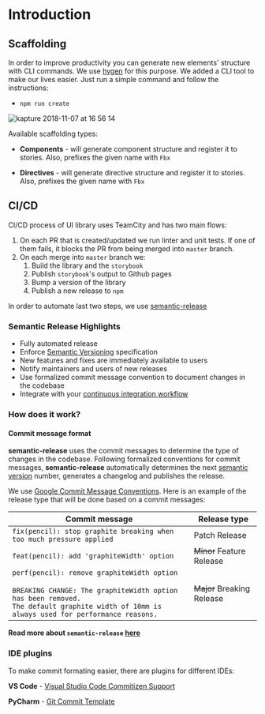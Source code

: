 # Introduction

## Scaffolding
In order to improve productivity you can generate new elements' structure with CLI commands. We use [hygen](http://www.hygen.io/) for this purpose. We added a CLI tool to make our lives easier. Just run a simple command and follow the instructions:
  - `npm run create`

![kapture 2018-11-07 at 16 56 14](https://user-images.githubusercontent.com/1431699/48138987-189e1400-e2ae-11e8-8b13-7db5288c5941.gif)


Available scaffolding types:
- **Components** - will generate component structure and register it to stories. Also, prefixes the given name with `Fbx`

- **Directives** - will generate directive structure and register it to stories. Also, prefixes the given name with `Fbx`


## CI/CD

CI/CD process of UI library uses TeamCity and has two main flows:

1. On each PR that is created/updated we run linter and unit tests. If one of them fails, it blocks the PR from being merged into `master` branch.
2. On each merge into `master` branch we:
   1. Build the library and the `storybook`
   2. Publish `storybook`'s output to Github pages
   3. Bump a version of the library
   4. Publish a new release to `npm`

In order to automate last two steps, we use [semantic-release](https://semantic-release.gitbook.io/semantic-release/)

### Semantic Release Highlights

- Fully automated release
- Enforce [Semantic Versioning](https://semver.org) specification
- New features and fixes are immediately available to users
- Notify maintainers and users of new releases
- Use formalized commit message convention to document changes in the codebase
- Integrate with your [continuous integration workflow](docs/recipes/README.md#ci-configurations)


### How does it work?

#### Commit message format

**semantic-release** uses the commit messages to determine the type of changes in the codebase. Following formalized conventions for commit messages, **semantic-release** automatically determines the next [semantic version](https://semver.org) number, generates a changelog and publishes the release.

We use [Google Commit Message Conventions](https://github.com/angular/angular.js/blob/master/DEVELOPERS.md#-git-commit-guidelines). Here is an example of the release type that will be done based on a commit messages:

| Commit message                                                                                                                                                                                   | Release type               |
|--------------------------------------------------------------------------------------------------------------------------------------------------------------------------------------------------|----------------------------|
| `fix(pencil): stop graphite breaking when too much pressure applied`                                                                                                                             | Patch Release              |
| `feat(pencil): add 'graphiteWidth' option`                                                                                                                                                       | ~~Minor~~ Feature Release  |
| `perf(pencil): remove graphiteWidth option`<br><br>`BREAKING CHANGE: The graphiteWidth option has been removed.`<br>`The default graphite width of 10mm is always used for performance reasons.` | ~~Major~~ Breaking Release |

**Read more about `semantic-release` [here](https://semantic-release.gitbook.io/semantic-release/)**

### IDE plugins

To make commit formating easier, there are plugins for different IDEs:

**VS Code** - [Visual Studio Code Commitizen Support](https://marketplace.visualstudio.com/items?itemName=KnisterPeter.vscode-commitizen)

**PyCharm** - [Git Commit Template](https://plugins.jetbrains.com/plugin/9861-git-commit-template)

